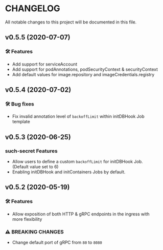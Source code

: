 # CHANGELOG

All notable changes to this project will be documented in this file.

## v0.5.5 (2020-07-07)
### 🛠 Features
* Add support for serviceAccount
* Add support for podAnnotations, podSecurityContext & securityContext
* Add default values for image.repository and imageCredentials.registry

## v0.5.4 (2020-07-02)
### 🛠 Bug fixes
* Fix invalid annotation level of `backoffLimit` within initDBHook Job template 

## v0.5.3 (2020-06-25)
### such-secret Features
* Allow users to define a custom `backoffLimit` for initDBHook Job. (Default value set to 6)
* Enabling initDBHook and initContainers Jobs by default. 

## v0.5.2 (2020-05-19)
### 🛠 Features
* Allow exposition of both HTTP & gRPC endpoints in the ingress with more flexibility

### ⚠ BREAKING CHANGES
* Change default port of gRPC from `80` to `8080`
